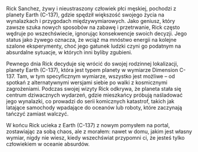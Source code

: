 Rick Sanchez, żywy i nieustraszony człowiek płci męskiej, pochodzi z planety Earth (C-137), gdzie spędził większość swojego życia na wynalazkach i przygodach międzywymiarowych. Jako geniusz, który zawsze szuka nowych sposobów na zabawę i przetrwanie, Rick często wędruje po wszechświecie, ignorując konsekwencje swoich decyzji. Jego status jako żywego oznacza, że wciąż ma mnóstwo energii na kolejne szalone eksperymenty, choć jego gatunek ludzki czyni go podatnym na absurdalne sytuacje, w których inni byliby zgubieni.

Pewnego dnia Rick decyduje się wrócić do swojej rodzinnej lokalizacji, planety Earth (C-137), która jest typem planety w wymiarze Dimension C-137. Tam, w tym specyficznym wymiarze, wszystko jest możliwe – od spotkań z alternatywnymi wersjami siebie po walki z kosmicznymi zagrożeniami. Podczas swojej wizyty Rick odkrywa, że planeta stała się centrum dziwacznych wydarzeń, gdzie mieszkańcy próbują naśladować jego wynalazki, co prowadzi do serii komicznych katastrof, takich jak latające samochody wpadające do oceanów lub roboty, które zaczynają tańczyć zamiast walczyć.

W końcu Rick ucieka z Earth (C-137) z nowym pomysłem na portal, zostawiając za sobą chaos, ale z morałem: nawet w domu, jakim jest własny wymiar, nigdy nie wiesz, kiedy wszechświat przypomni ci, że jesteś tylko człowiekiem w oceanie absurdów.
